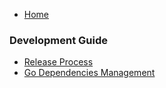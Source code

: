 - [Home](https://github.com/kubernetes/dashboard/wiki)

### Development Guide

- [Release Process](https://github.com/kubernetes/dashboard/wiki/Release-Process)
- [Go Dependencies Management](https://github.com/kubernetes/dashboard/wiki/Go-Dependencies-Management)